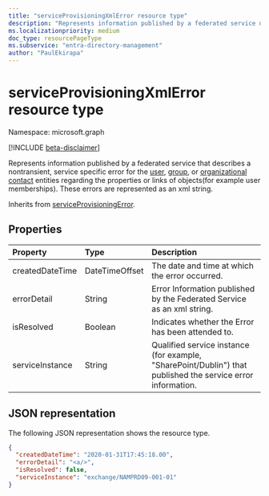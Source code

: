 ```yaml
---
title: "serviceProvisioningXmlError resource type"
description: "Represents information published by a federated service describing a non-transient, service-specific error regarding the properties or link from an object that is represented as an xml string"
ms.localizationpriority: medium
doc_type: resourcePageType
ms.subservice: "entra-directory-management"
author: "PaulEkirapa"
---
```


# serviceProvisioningXmlError resource type

Namespace: microsoft.graph

[!INCLUDE [beta-disclaimer](../../includes/beta-disclaimer.md)]

Represents information published by a federated service that describes a nontransient, service specific error for the [user](user.md), [group](group.md), or [organizational contact](orgcontact.md) entities regarding the properties or links of objects(for example user memberships). These errors are represented as an xml string.

Inherits from [serviceProvisioningError](../resources/serviceprovisioningerror.md).

## Properties

| Property        | Type           | Description                                                                                          |
| :-------------- | :------------- | :--------------------------------------------------------------------------------------------------- |
| createdDateTime | DateTimeOffset | The date and time at which the error occurred.                                                       |
| errorDetail     | String         | Error Information published by the Federated Service as an xml string.                              |
| isResolved      | Boolean        | Indicates whether the Error has been attended to.                                                    |
| serviceInstance | String         | Qualified service instance (for example, "SharePoint/Dublin") that published the service error information. |

## JSON representation

The following JSON representation shows the resource type.

<!-- {
  "blockType": "resource",
  "optionalProperties": [
  ],
  "@odata.type": "microsoft.graph.serviceProvisioningXmlError"
}-->

```json
{
  "createdDateTime": "2020-01-31T17:45:18.00",
  "errorDetail": "<a/>",
  "isResolved": false,
  "serviceInstance": "exchange/NAMPRD09-001-01"
}
```

